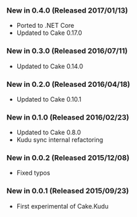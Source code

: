 ### New in 0.4.0 (Released 2017/01/13)
* Ported to .NET Core
* Updated to Cake 0.17.0
### New in 0.3.0 (Released 2016/07/11)
* Updated to Cake 0.14.0
### New in 0.2.0 (Released 2016/04/18)
* Updated to Cake 0.10.1
### New in 0.1.0 (Released 2016/02/23)
* Updated to Cake 0.8.0
* Kudu sync internal refactoring
### New in 0.0.2 (Released 2015/12/08)
* Fixed typos
### New in 0.0.1 (Released 2015/09/23)
* First experimental of Cake.Kudu